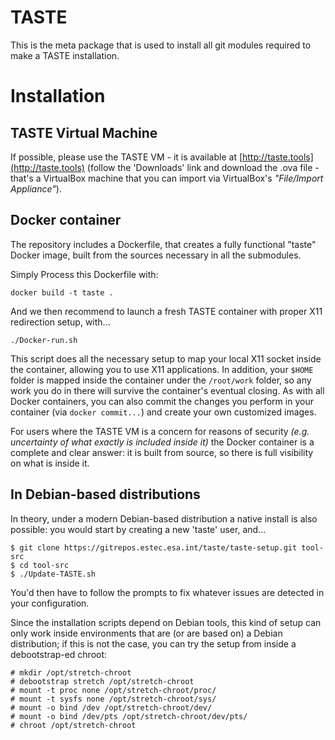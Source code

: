 TASTE
=====

This is the meta package that is used to install all git modules required
to make a TASTE installation.

Installation
============

TASTE Virtual Machine
---------------------
If possible, please use the TASTE VM - it is available at [http://taste.tools](http://taste.tools)
(follow the 'Downloads' link and download the .ova file - that's a VirtualBox
machine that you can import via VirtualBox's *"File/Import Appliance"*).

Docker container
----------------
The repository includes a Dockerfile, that creates a fully functional "taste" Docker image,
built from the sources necessary in all the submodules.

Simply Process this Dockerfile with:

    docker build -t taste .

And we then recommend to launch a fresh TASTE container with proper X11 redirection setup, with...

    ./Docker-run.sh

This script does all the necessary setup to map your local X11 socket inside the container,
allowing you to use X11 applications. In addition, your `$HOME` folder is mapped inside the
container under the `/root/work` folder, so any work you do in there will survive the
container's eventual closing. As with all Docker containers, you can also commit the 
changes you perform in your container (via `docker commit...`) and create your own
customized images.

For users where the TASTE VM is a concern for reasons of security *(e.g. uncertainty of what
exactly is included inside it)* the Docker container is a complete and clear answer: 
it is built from source, so there is full visibility on what is inside it.

In Debian-based distributions
-----------------------------
In theory,  under a modern Debian-based distribution a native install is also possible:
you would start by creating a new 'taste' user, and...

    $ git clone https://gitrepos.estec.esa.int/taste/taste-setup.git tool-src
    $ cd tool-src
    $ ./Update-TASTE.sh

You'd then have to follow the prompts to fix whatever issues are detected in your configuration.

Since the installation scripts depend on Debian tools, this kind of setup can only work inside
environments that are (or are based on) a Debian distribution; if this is not the case,
you can try the setup from inside a debootstrap-ed chroot:

    # mkdir /opt/stretch-chroot
    # debootstrap stretch /opt/stretch-chroot
    # mount -t proc none /opt/stretch-chroot/proc/
    # mount -t sysfs none /opt/stretch-chroot/sys/
    # mount -o bind /dev /opt/stretch-chroot/dev/
    # mount -o bind /dev/pts /opt/stretch-chroot/dev/pts/
    # chroot /opt/stretch-chroot
